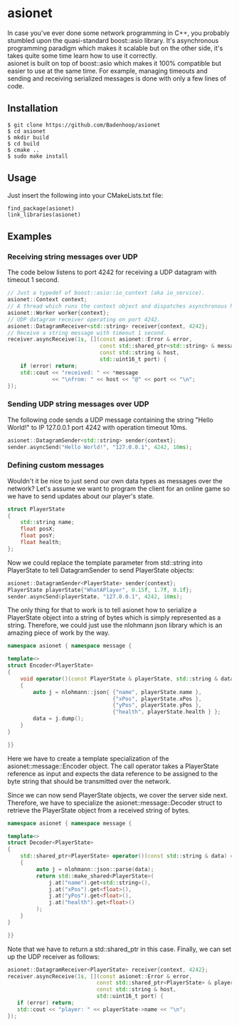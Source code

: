 # asionet

In case you've ever done some network programming in C++, you probably stumbled upon the quasi-standard boost::asio library.
It's asynchronous programming paradigm which makes it scalable but on the other side, it's takes quite some time learn how to use it correctly.   
asionet is built on top of boost::asio which makes it 100% compatible but easier to use at the same time.
For example, managing timeouts and sending and receiving serialized messages is done with only a few lines of code. 

## Installation

    $ git clone https://github.com/Badenhoop/asionet
    $ cd asionet
    $ mkdir build
    $ cd build
    $ cmake ..
    $ sudo make install

## Usage

Just insert the following into your CMakeLists.txt file:

    find_package(asionet)
    link_libraries(asionet)

## Examples

### Receiving string messages over UDP

The code below listens to port 4242 for receiving a UDP datagram with timeout 1 second.  

```cpp
// Just a typedef of boost::asio::io_context (aka io_service).
asionet::Context context;
// A thread which runs the context object and dispatches asynchronous handlers.
asionet::Worker worker{context};
// UDP datagram receiver operating on port 4242.
asionet::DatagramReceiver<std::string> receiver{context, 4242};
// Receive a string message with timeout 1 second.
receiver.asyncReceive(1s, [](const asionet::Error & error, 
                             const std::shared_ptr<std::string> & message,
                             const std::string & host, 
                             std::uint16_t port) {
    if (error) return;
    std::cout << "received: " << *message
              << "\nfrom: " << host << "@" << port << "\n"; 
});
```

### Sending UDP string messages over UDP

The following code sends a UDP message containing the string "Hello World!" to IP 127.0.0.1 port 4242 with operation timeout 10ms.

```cpp 
asionet::DatagramSender<std::string> sender{context};
sender.asyncSend("Hello World!", "127.0.0.1", 4242, 10ms);
```

### Defining custom messages

Wouldn't it be nice to just send our own data types as messages over the network?
Let's assume we want to program the client for an online game so we have to send updates about our player's state.

```cpp 
struct PlayerState
{
    std::string name;
    float posX;
    float posY;
    float health;
};
```

Now we could replace the template parameter from std::string into PlayerState to tell DatagramSender to send PlayerState objects:

```cpp 
asionet::DatagramSender<PlayerState> sender{context};
PlayerState playerState{"WhatAPlayer", 0.15f, 1.7f, 0.1f};
sender.asyncSend(playerState, "127.0.0.1", 4242, 10ms);
```  

The only thing for that to work is to tell asionet how to serialize a PlayerState object into a string of bytes which is simply represented as a string.
Therefore, we could just use the nlohmann json library which is an amazing piece of work by the way.

```cpp
namespace asionet { namespace message {

template<>
struct Encoder<PlayerState>
{
    void operator()(const PlayerState & playerState, std::string & data) const
    {
        auto j = nlohmann::json{ {"name", playerState.name },
                                 {"xPos", playerState.xPos },
                                 {"yPos", playerState.yPos },
                                 {"health", playerState.health } };
        data = j.dump();
    }
}

}}
```

Here we have to create a template specialization of the asionet::message::Encoder<PlayerState> object.
The call operator takes a PlayerState reference as input and expects the data reference to be assigned to the byte string that should be transmitted over the network.

Since we can now send PlayerState objects, we cover the server side next.
Therefore, we have to specialize the asionet::message::Decoder<PlayerState> struct to retrieve the PlayerState object from a received string of bytes.

```cpp
namespace asionet { namespace message {

template<>
struct Decoder<PlayerState>
{
    std::shared_ptr<PlayerState> operator()(const std::string & data) const
    {
         auto j = nlohmann::json::parse(data);
         return std::make_shared<PlayerState>(
             j.at("name").get<std::string>(),
             j.at("xPos").get<float>(),
             j.at("yPos").get<float>(),
             j.at("health").get<float>()
         );
    }
}

}}
```

Note that we have to return a std::shared_ptr<PlayerState> in this case.
Finally, we can set up the UDP receiver as follows:

 ```cpp
asionet::DatagramReceiver<PlayerState> receiver{context, 4242};
receiver.asyncReceive(1s, [](const asionet::Error & error, 
                             const std::shared_ptr<PlayerState> & playerState,
                             const std::string & host, 
                             std::uint16_t port) {
    if (error) return;
    std::cout << "player: " << playerState->name << "\n"; 
});
```